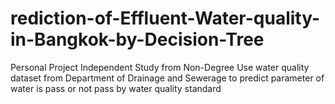 # rediction-of-Effluent-Water-quality-in-Bangkok-by-Decision-Tree
Personal Project Independent Study from Non-Degree Use water quality dataset from Department of Drainage and  Sewerage to predict parameter of water is pass or not pass by water quality standard
